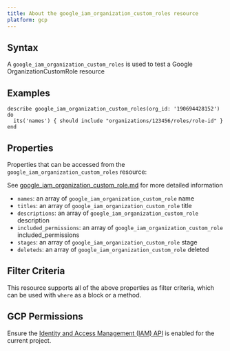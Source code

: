 ```yaml
---
title: About the google_iam_organization_custom_roles resource
platform: gcp
---
```


## Syntax
A `google_iam_organization_custom_roles` is used to test a Google OrganizationCustomRole resource

## Examples
```
describe google_iam_organization_custom_roles(org_id: '190694428152') do
  its('names') { should include "organizations/123456/roles/role-id" }
end
```

## Properties
Properties that can be accessed from the `google_iam_organization_custom_roles` resource:

See [google_iam_organization_custom_role.md](google_iam_organization_custom_role.md) for more detailed information
  * `names`: an array of `google_iam_organization_custom_role` name
  * `titles`: an array of `google_iam_organization_custom_role` title
  * `descriptions`: an array of `google_iam_organization_custom_role` description
  * `included_permissions`: an array of `google_iam_organization_custom_role` included_permissions
  * `stages`: an array of `google_iam_organization_custom_role` stage
  * `deleteds`: an array of `google_iam_organization_custom_role` deleted

## Filter Criteria
This resource supports all of the above properties as filter criteria, which can be used
with `where` as a block or a method.

## GCP Permissions

Ensure the [Identity and Access Management (IAM) API](https://console.cloud.google.com/apis/library/iam.googleapis.com/) is enabled for the current project.
